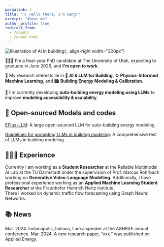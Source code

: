 ```yaml
---
permalink: /
title: "👋🏼 Hello there, I'm Gang!"
excerpt: "About me"
author_profile: true
redirect_from: 
  - /about/
  - /about.html
---
```





![Illustration of AI in building](/images/jg_photo.png){: .align-right width="300px"}

🧏🏻‍♂️ I'm a final-year PhD candidate at The University of Utah, expecting to graduate in June 2026, and **I'm open to work**.

🔬 My research interests lie in 🤖 **AI & LLM for Building**, ⚙️ **Physics-Informed Machine Learning**, and 🏙 **Building Energy Modeling & Calibration**.

📌 I'm currently developing **auto-building energy modeling using LLMs** to improve **modeling accessibility & scalability**.

## 🤖 Open-sourced Models and codes
[EPlus-LLM](https://github.com/Arena-Rosnav): A large open-sourced LLM for auto-building energy modeling.

[Guidelines for prompting LLMs in building modeling](https://sudo-boris.github.io/publication/2022-Arena-Bench): A comprehensive test of LLMs in building modeling.

## 👨🏻‍🔬 Experience
Currently I am working as a **Student Researcher** at the Reliable Multimodal AI Lab at the TU Darmstadt under the supervision of Prof. Marcus Rohrbach working on **Generative Video-Language Modelling**.
Additionally, I have professional experience working as an **Applied Machine Learning Student Researcher** at the Fraunhofer Heinrich Hertz Institute. \
There I worked on dynamic traffic flow forecasting using Graph Neural Networks.

## 📚 News
Mar. 2024. Indianapolis, Indiana, I am a speaker at the ASHRAE annual conference. 
Mar. 2024. A new research paper, “xxx.” was published on Applied Energy.
